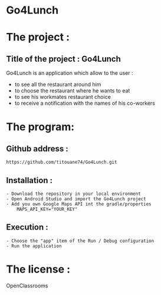 # Go4Lunch

The project :
=============
Title of the project : Go4Lunch
-------------------------------
Go4Lunch is an application which allow to the user :
- to see all the restaurant around him
- to choose the restaurant where he wants to eat
- to see his workmates restaurant choice
- to receive a notification with the names of his co-workers

The program:
=============
Github address :
----------------
    https://github.com/titouane74/Go4Lunch.git
    
Installation :
--------------
    - Download the repository in your local environment
    - Open Android Studio and import the Go4Lunch project
    - Add you own Google Maps API int the gradle/properties
        MAPS_API_KEY="YOUR_KEY"            
    
Execution :
-----------    
    - Choose the "app" item of the Run / Debug configuration
    - Run the application


The license :
=============
OpenClassrooms
